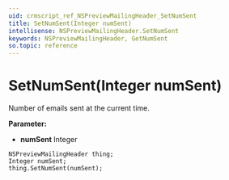```yaml
---
uid: crmscript_ref_NSPreviewMailingHeader_SetNumSent
title: SetNumSent(Integer numSent)
intellisense: NSPreviewMailingHeader.SetNumSent
keywords: NSPreviewMailingHeader, GetNumSent
so.topic: reference
---
```


# SetNumSent(Integer numSent)

Number of emails sent at the current time.

**Parameter:** 
* **numSent** Integer

```crmscript
NSPreviewMailingHeader thing;
Integer numSent;
thing.SetNumSent(numSent);
```

